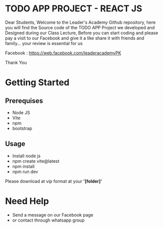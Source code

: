 # TODO APP PROJECT - REACT JS

Dear Students, Welcome to the Leader's Academy Github repository, here you will find the Source code of the TODO APP Project we developed and Designed during our Class Lecture, Before you can start coding and please pay a visit to our Facebook and give it a like share it with friends and family... your review is essential for us 

Facebook : https://web.facebook.com/leaderacademyPK

Thank You

# Getting Started

## Prerequises
* Node JS
* Vite
* npm
* bootstrap

## Usage
* Install node js
* npm create vite@latest
* npm install
* npm run dev

Please download at vip format at your **'[folder]'** 

# Need Help
* Send a message on our Facebook page
* or contact through whatsapp group

